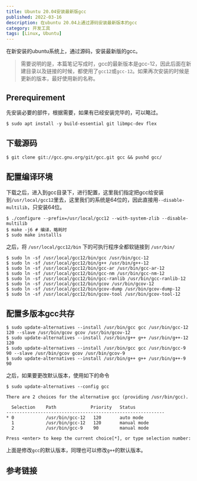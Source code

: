 ```yaml
---
title: Ubuntu 20.04安装最新版gcc
published: 2022-03-16
description: 在ubuntu 20.04上通过源码安装最新版本的gcc
category: 开发工具
tags: [Linux, Ubuntu]
---
```


在新安装的ubuntu系统上，通过源码，安装最新版的gcc。

> 需要说明的是，本篇笔记写成时，gcc的最新版本是gcc-12，因此后面在新建目录以及链接的时候，都使用了`gcc12`或`gcc-12`。如果再次安装的时候是更新的版本，最好使用新的名称。

## Prerequirement

先安装必要的部件，根据需要，如果有已经安装完毕的，可以略过。

```shell
$ sudo apt install -y build-essential git libmpc-dev flex
```

## 下载源码

```shell
$ git clone git://gcc.gnu.org/git/gcc.git gcc && pushd gcc/
```

## 配置编译环境

下载之后，进入到gcc目录下，进行配置，这里我们指定把gcc给安装到`/usr/local/gcc12`里去，这里我们的系统是64位的，因此直接用`--disable-multilib`，只安装64位。

```shell
$ ./configure --prefix=/usr/local/gcc12 --with-system-zlib --disable-multilib
$ make -j6 # 编译，略耗时
$ sudo make installls 
```

之后，将 `/usr/local/gcc12/bin` 下的可执行程序全都软链接到 `/usr/bin/`

```shell
$ sudo ln -sf /usr/local/gcc12/bin/gcc /usr/bin/gcc-12
$ sudo ln -sf /usr/local/gcc12/bin/g++ /usr/bin/g++-12
$ sudo ln -sf /usr/local/gcc12/bin/gcc-ar /usr/bin/gcc-ar-12
$ sudo ln -sf /usr/local/gcc12/bin/gcc-nm /usr/bin/gcc-nm-12
$ sudo ln -sf /usr/local/gcc12/bin/gcc-ranlib /usr/bin/gcc-ranlib-12
$ sudo ln -sf /usr/local/gcc12/bin/gcov /usr/bin/gcov-12
$ sudo ln -sf /usr/local/gcc12/bin/gcov-dump /usr/bin/gcov-dump-12
$ sudo ln -sf /usr/local/gcc12/bin/gcov-tool /usr/bin/gcov-tool-12
```

## 配置多版本gcc共存

```shell
$ sudo update-alternatives --install /usr/bin/gcc gcc /usr/bin/gcc-12 120 --slave /usr/bin/gcov gcov /usr/bin/gcov-12
$ sudo update-alternatives --install /usr/bin/g++ g++ /usr/bin/g++-12 120
$ sudo update-alternatives --install /usr/bin/gcc gcc /usr/bin/gcc-9 90 --slave /usr/bin/gcov gcov /usr/bin/gcov-9
$ sudo update-alternatives --install /usr/bin/g++ g++ /usr/bin/g++-9 90
```

之后，如果要更改默认版本，使用如下的命令

```shell
$ sudo update-alternatives --config gcc

There are 2 choices for the alternative gcc (providing /usr/bin/gcc).

  Selection    Path             Priority   Status
------------------------------------------------------------
* 0            /usr/bin/gcc-12   120       auto mode
  1            /usr/bin/gcc-12   120       manual mode
  2            /usr/bin/gcc-9    90        manual mode

Press <enter> to keep the current choice[*], or type selection number: 
```

上面是修改`gcc`的默认版本，同理也可以修改`g++`的默认版本。

## 参考链接

[1]: https://blog.byhi.org/archives/586372ad.html

[2]: https://gcc.gnu.org/

[3]: https://gcc.gnu.org/git.html
